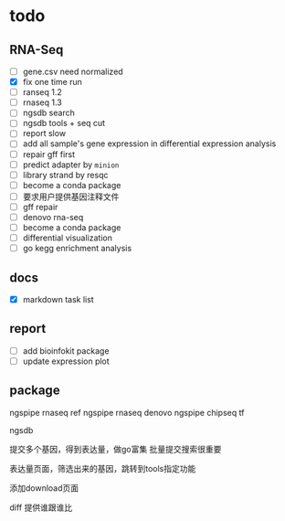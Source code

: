# todo

## RNA-Seq

- [ ] gene.csv need normalized
- [x] fix one time run
- [ ] ranseq 1.2
- [ ] rnaseq 1.3
- [ ] ngsdb search
- [ ] ngsdb tools + seq cut
- [ ] report slow
- [ ] add all sample's gene expression in differential expression analysis
- [ ] repair gff first
- [ ] predict adapter by `minion`
- [ ] library strand by resqc
- [ ] become a conda package
- [ ] 要求用户提供基因注释文件
- [ ] gff repair
- [ ] denovo rna-seq
- [ ] become a conda package
- [ ] differential visualization
- [ ] go kegg enrichment analysis

## docs

- [x] markdown task list

## report 

- [ ] add bioinfokit package
- [ ] update expression plot

## package

ngspipe rnaseq ref 
ngspipe rnaseq denovo
ngspipe chipseq tf

ngsdb

提交多个基因，得到表达量，做go富集
批量提交搜索很重要

表达量页面，筛选出来的基因，跳转到tools指定功能

添加download页面

diff 提供谁跟谁比